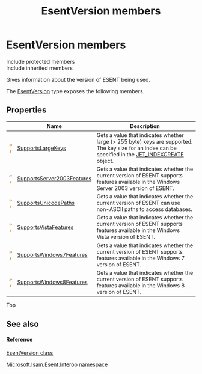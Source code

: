 ﻿---
title: EsentVersion members
TOCTitle: EsentVersion members
ms:assetid: AllMembers.T:Microsoft.Isam.Esent.Interop.EsentVersion
ms:mtpsurl: https://msdn.microsoft.com/library/microsoft.isam.esent.interop.esentversion_members(v=EXCHG.10)
ms:contentKeyID: 55103183
ms.date: 07/30/2014
ms.topic: article
---

# EsentVersion members

Include protected members  
Include inherited members  

Gives information about the version of ESENT being used.

The [EsentVersion](dn335007\(v=exchg.10\).md) type exposes the following members.

## Properties

<table>
<thead>
<tr class="header">
<th> </th>
<th>Name</th>
<th>Description</th>
</tr>
</thead>
<tbody>
<tr class="odd">
<td><img src="../images/dn292128.pubproperty(exchg.10).gif" title="Public property" alt="Public property" /><img src="../images/dn292146.static(exchg.10).gif" title="Static member" alt="Static member" /></td>
<td><a href="dn350858(v=exchg.10).md">SupportsLargeKeys</a></td>
<td>Gets a value that indicates whether large (&gt; 255 byte) keys are supported. The key size for an index can be specified in the <a href="dn335112(v=exchg.10).md">JET_INDEXCREATE</a> object.</td>
</tr>
<tr class="even">
<td><img src="../images/dn292128.pubproperty(exchg.10).gif" title="Public property" alt="Public property" /><img src="../images/dn292146.static(exchg.10).gif" title="Static member" alt="Static member" /></td>
<td><a href="dn350871(v=exchg.10).md">SupportsServer2003Features</a></td>
<td>Gets a value that indicates whether the current version of ESENT supports features available in the Windows Server 2003 version of ESENT.</td>
</tr>
<tr class="odd">
<td><img src="../images/dn292128.pubproperty(exchg.10).gif" title="Public property" alt="Public property" /><img src="../images/dn292146.static(exchg.10).gif" title="Static member" alt="Static member" /></td>
<td><a href="dn350856(v=exchg.10).md">SupportsUnicodePaths</a></td>
<td>Gets a value that indicates whether the current version of ESENT can use non-ASCII paths to access databases.</td>
</tr>
<tr class="even">
<td><img src="../images/dn292128.pubproperty(exchg.10).gif" title="Public property" alt="Public property" /><img src="../images/dn292146.static(exchg.10).gif" title="Static member" alt="Static member" /></td>
<td><a href="dn350861(v=exchg.10).md">SupportsVistaFeatures</a></td>
<td>Gets a value that indicates whether the current version of ESENT supports features available in the Windows Vista version of ESENT.</td>
</tr>
<tr class="odd">
<td><img src="../images/dn292128.pubproperty(exchg.10).gif" title="Public property" alt="Public property" /><img src="../images/dn292146.static(exchg.10).gif" title="Static member" alt="Static member" /></td>
<td><a href="dn350860(v=exchg.10).md">SupportsWindows7Features</a></td>
<td>Gets a value that indicates whether the current version of ESENT supports features available in the Windows 7 version of ESENT.</td>
</tr>
<tr class="even">
<td><img src="../images/dn292128.pubproperty(exchg.10).gif" title="Public property" alt="Public property" /><img src="../images/dn292146.static(exchg.10).gif" title="Static member" alt="Static member" /></td>
<td><a href="dn350863(v=exchg.10).md">SupportsWindows8Features</a></td>
<td>Gets a value that indicates whether the current version of ESENT supports features available in the Windows 8 version of ESENT.</td>
</tr>
</tbody>
</table>


Top

## See also

#### Reference

[EsentVersion class](dn335007\(v=exchg.10\).md)

[Microsoft.Isam.Esent.Interop namespace](hh596136\(v=exchg.10\).md)

